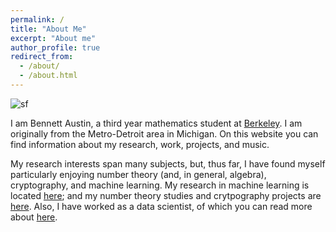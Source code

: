 ```yaml
---
permalink: /
title: "About Me"
excerpt: "About me"
author_profile: true
redirect_from: 
  - /about/
  - /about.html
---
```


![sf](https://user-images.githubusercontent.com/93623304/140600259-d2e391b3-ee8e-4d37-92c3-309f024500d1.png)


I am Bennett Austin, a third year mathematics student at [Berkeley](https://math.berkeley.edu/). I am originally from the Metro-Detroit area in Michigan. 
On this website you can find information about my research, work, projects, and music. 

My research interests span many subjects, but, thus far, I have found myself particularly enjoying number theory (and, in general, algebra), cryptography, and machine learning. My research in machine learning is located [here](https://bennettaustin.github.io/research); and my number theory studies and crytpography projects are [here](https://bennettaustin.github.io/projects). Also, I have worked as a data scientist, of which you can read more about [here](https://bennettaustin.github.io/work).
